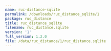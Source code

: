 ```yaml
---
name: ruc-distance-sqlite
permalink: /downloads/ruc_distance_sqlite/1
package: ruc_distance
title: ruc_distance_sqlite
filename: ruc_distance.sqlite
version: '1'
full_version: 1.2.0
file: /data/ruc_distance/1/ruc_distance.sqlite
---
```

